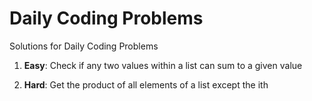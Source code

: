 # Daily Coding Problems
Solutions for Daily Coding Problems

1. __Easy__: Check if any two values within a list can sum to a given value

2. __Hard__: Get the product of all elements of a list except the ith
